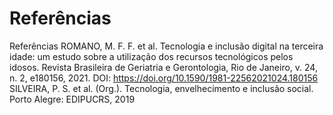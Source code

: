 # Referências

Referências
ROMANO, M. F. F. et al. Tecnologia e inclusão digital na terceira idade: um estudo
sobre a utilização dos recursos tecnológicos pelos idosos. Revista Brasileira de
Geriatria e Gerontologia, Rio de Janeiro, v. 24, n. 2, e180156, 2021. DOI:
https://doi.org/10.1590/1981-22562021024.180156
SILVEIRA, P. S. et al. (Org.). Tecnologia, envelhecimento e inclusão social. Porto
Alegre: EDIPUCRS, 2019


